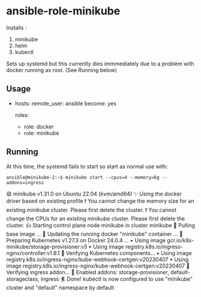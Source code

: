 # ansible-role-minikube

Installs :

1. minikube
2. helm 
3. kubectl 

Sets up systemd but this currently dies immmediately due to a problem with docker running as root. (See Running below) 

## Usage


- hosts: <HOSTNAME OR GROUPNAME>
  remote_user: ansible
  become: yes
 

  roles:
    - role: docker
    - role: minikube


## Running 

At this time, the systemd fails to start so start as normal use with: 

    ansible@minikube-2:~$ minikube start --cpus=4 --memory=6g --addons=ingress
😄  minikube v1.31.0 on Ubuntu 22.04 (kvm/amd64)
✨  Using the docker driver based on existing profile
❗  You cannot change the memory size for an existing minikube cluster. Please first delete the cluster.
❗  You cannot change the CPUs for an existing minikube cluster. Please first delete the cluster.
👍  Starting control plane node minikube in cluster minikube
🚜  Pulling base image ...
🏃  Updating the running docker "minikube" container ...
🐳  Preparing Kubernetes v1.27.3 on Docker 24.0.4 ...
    ▪ Using image gcr.io/k8s-minikube/storage-provisioner:v5
    ▪ Using image registry.k8s.io/ingress-nginx/controller:v1.8.1
🔎  Verifying Kubernetes components...
    ▪ Using image registry.k8s.io/ingress-nginx/kube-webhook-certgen:v20230407
    ▪ Using image registry.k8s.io/ingress-nginx/kube-webhook-certgen:v20230407
🔎  Verifying ingress addon...
🌟  Enabled addons: storage-provisioner, default-storageclass, ingress
🏄  Done! kubectl is now configured to use "minikube" cluster and "default" namespace by default

